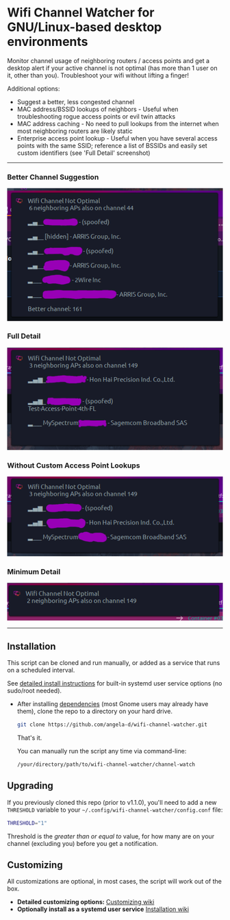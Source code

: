 # Wifi Channel Watcher for GNU/Linux-based desktop environments
Monitor channel usage of neighboring routers / access points and get a desktop alert if your active channel is not optimal (has more than 1 user on it, other than you).  Troubleshoot your wifi without lifting a finger!

Additional options:
- Suggest a better, less congested channel
- MAC address/BSSID lookups of neighbors - Useful when troubleshooting rogue access points or evil twin attacks
- MAC address caching - No need to pull lookups from the internet when most neighboring routers are likely static
- Enterprise access point lookup - Useful when you have several access points with the same SSID; reference a list of BSSIDs and easily set custom identifiers (see 'Full Detail' screenshot)

***
### Better Channel Suggestion
![Better wifi channel suggestion](img/better-channel-suggestion.png)

### Full Detail
![Wifi channel warning - SSID, BSSID & Access Point Names](img/full-detail.png)

### Without Custom Access Point Lookups
![Wifi channel warning - SSID, BSSID & Access Point Names](img/without-ap.png)

### Minimum Detail
![Wifi channel warning - minimum detail](img/min-detail.png)
***

## Installation
This script can be cloned and run manually, or added as a service that runs on a scheduled interval.

See [detailed install instructions](https://github.com/angela-d/wifi-channel-watcher/wiki/Installing) for built-in systemd user service options (no sudo/root needed).

- After installing [dependencies](https://github.com/angela-d/wifi-channel-watcher/wiki/Installing) (most Gnome users may already have them), clone the repo to a directory on your hard drive.

  ```bash
  git clone https://github.com/angela-d/wifi-channel-watcher.git
  ```

    That's it.

  You can manually run the script any time via command-line:
  ```bash
  /your/directory/path/to/wifi-channel-watcher/channel-watch
  ```

## Upgrading
If you previously cloned this repo (prior to v1.1.0), you'll need to add a new `THRESHOLD` variable to your `~/.config/wifi-channel-watcher/config.conf` file:
```bash
THRESHOLD="1"
```
Threshold is the *greater than or equal to* value, for how many are on your channel (excluding you) before you get a notification.

## Customizing
All customizations are optional, in most cases, the script will work out of the box.

  - **Detailed customizing options:** [Customizing wiki](https://github.com/angela-d/wifi-channel-watcher/wiki/Customizing)
  - **Optionally install as a systemd user service** [Installation wiki](https://github.com/angela-d/wifi-channel-watcher/wiki/Installing)

